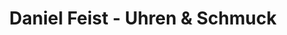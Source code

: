 ---
title: "Daniel Feist - Uhren & Schmuck"
url: /zuerich/daniel-feist-uhren-und-schmuck/
shop: Uhren
---